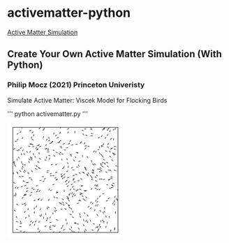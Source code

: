 # activematter-python

[Active Matter Simulation](https://medium.com/swlh/create-your-own-active-matter-simulation-with-python-76fce4a53b6f)

## Create Your Own Active Matter Simulation (With Python)

### Philip Mocz (2021) Princeton Univeristy

Simulate Active Matter: Viscek Model for Flocking Birds



'''
python activematter.py
'''



![Simulation](./activematter.png)
